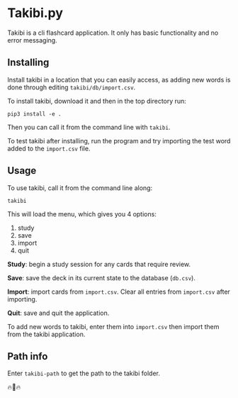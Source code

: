 Takibi.py
===

Takibi is a cli flashcard application. It only has basic functionality and no error messaging.

Installing
----------

Install takibi in a location that you can easily access, as adding new words is done through editing `takibi/db/import.csv`.

To install takibi, download it and then in the top directory run:

`pip3 install -e .`

Then you can call it from the command line with `takibi`.

To test takibi after installing, run the program and try importing the test word added to the `import.csv` file.

Usage
-----

To use takibi, call it from the command line along:

`takibi`

This will load the menu, which gives you 4 options:

1. study
2. save
3. import
4. quit

**Study**: begin a study session for any cards that require review.

**Save**: save the deck in its current state to the database (`db.csv`).

**Import**: import cards from `import.csv`. Clear all entries from `import.csv` after importing.

**Quit**: save and quit the application.

To add new words to takibi, enter them into `import.csv` then import them from the takibi application.

Path info
---------

Enter `takibi-path` to get the path to the takibi folder.

🔥🍞🔥
